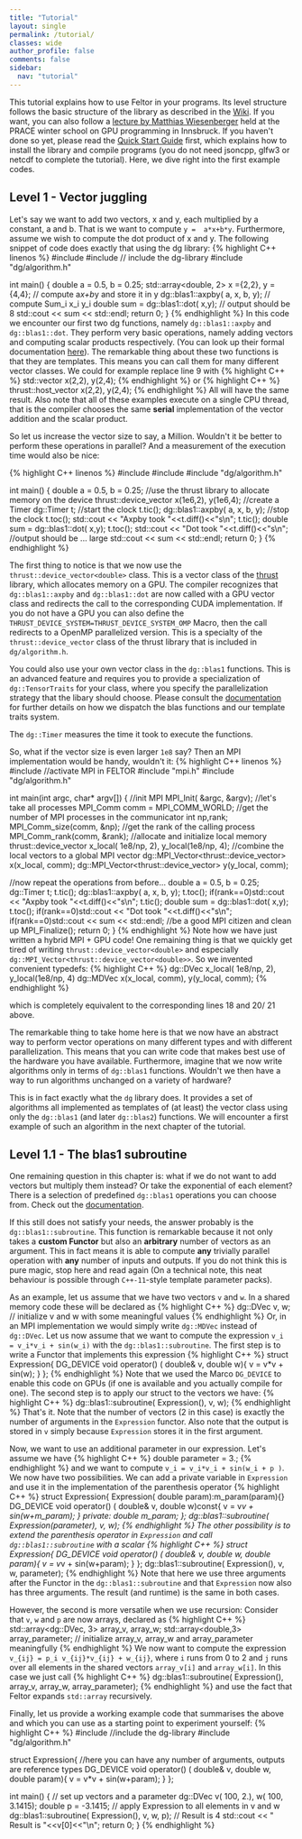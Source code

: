 ```yaml
---
title: "Tutorial"
layout: single
permalink: /tutorial/
classes: wide
author_profile: false
comments: false
sidebar:
  nav: "tutorial"
---
```


This tutorial explains how to use Feltor in your programs.
Its level structure follows the basic structure of the library as described in the
[Wiki](wiki.md). If you want, you can also follow a
[lecture by Matthias Wiesenberger](https://events.prace-ri.eu/event/989/sessions/3081/attachments/1199/2017/Wiesenberger_PRACE_high.mp4) held at the PRACE winter school on
GPU programming in Innsbruck.
If you haven't done so yet, please read the
[Quick Start Guide](https://github.com/feltor-dev/feltor) first, which
explains how to install the library and compile programs (you do not
need jsoncpp, glfw3 or netcdf to complete the tutorial).
Here, we dive right into the first example codes.

## Level 1 - Vector juggling

Let's say we want to add two vectors, x and y, each
multiplied by a constant, a and b. That is we want to compute
`y =  a*x+b*y`.
Furthermore, assume we wish to compute the dot product
of x and y. The following snippet of code does exactly that
using the dg library:
{% highlight C++ linenos %}
#include <iostream>
#include <array>
// include the dg-library
#include "dg/algorithm.h"

int main()
{
  double a = 0.5, b = 0.25;
  std::array<double, 2> x ={2,2}, y = {4,4};
  // compute a*x+b*y and store it in y
  dg::blas1::axpby( a, x, b, y);
  // compute Sum_i x_i y_i
  double sum = dg::blas1::dot( x,y);
  // output should be 8
  std::cout << sum << std::endl;
  return 0;
}
{% endhighlight %}
In this code we encounter our first two dg functions, namely `dg::blas1::axpby`
and `dg::blas1::dot`. They perform very basic operations, namely adding vectors
 and computing scalar products respectively. (You can look up their formal documentation [here](https://feltor-dev.github.io/doc/dg/html/group__blas1.html)).
The remarkable thing about these two functions is that they are templates.
This means you can call them for many different vector classes. We could
for example replace line 9 with
{% highlight C++ %}
std::vector<double> x(2,2), y(2,4);
{% endhighlight %}
or
{% highlight C++ %}
thrust::host_vector<double> x(2,2), y(2,4);
{% endhighlight %}
All will have the same result. Also note that all of these examples
execute on a single CPU thread, that is the compiler chooses the same
**serial** implementation of the vector addition and the scalar product.

So let us increase the vector size to say, a Million. Wouldn't it
be better to perform these operations in parallel? And a measurement
of the execution time would also be nice:

{% highlight C++ linenos %}
#include <iostream>
#include <array>
#include "dg/algorithm.h"

int main()
{
  double a = 0.5, b = 0.25;
  //use the thrust library to allocate memory on the device
  thrust::device_vector<double> x(1e6,2), y(1e6,4);
  //create a Timer
  dg::Timer t;
  //start the clock
  t.tic();
  dg::blas1::axpby( a, x, b, y);
  //stop the clock
  t.toc();
  std::cout << "Axpby took "<<t.diff()<<"s\n";
  t.tic();
  double sum = dg::blas1::dot( x,y);
  t.toc();
  std::cout << "Dot   took "<<t.diff()<<"s\n";
  //output should be ... large
  std::cout << sum << std::endl;
  return 0;
}
{% endhighlight %}

The first thing to notice is that we now use the
 `thrust::device_vector<double>` class. This is a vector class of
 the [thrust](https://thrust.github.io/) library, which allocates memory on a GPU.
 The compiler recognizes that `dg::blas1::axpby` and `dg::blas1::dot`
 are now called with a GPU vector class and redirects the call to the
 corresponding CUDA implementation. If you do not have a GPU you can also
 define the `THRUST_DEVICE_SYSTEM=THRUST_DEVICE_SYSTEM_OMP` Macro, then
 the call redirects to a OpenMP parallelized version. This is a
 specialty of the `thrust::device_vector` class of the thrust library
 that is included in `dg/algorithm.h`.

 You could also use your own
 vector class in the `dg::blas1` functions. This is an advanced feature
 and requires you to provide a specialization of `dg::TensorTraits`
 for your class, where you specify the parallelization strategy that
 the libary should choose. Please consult the [documentation](https://feltor-dev.github.io/doc/dg/html/index.html#dispatch) for further details on
how we dispatch the blas functions
and our template traits system.

  The `dg::Timer`
 measures the time it took to execute the functions.

 So, what if the vector size is even larger `1e8` say? Then an MPI implementation
 would be handy, wouldn't it:
{% highlight C++ linenos %}
#include <iostream>
//activate MPI in FELTOR
#include "mpi.h"
#include "dg/algorithm.h"

int main(int argc, char* argv[])
{
 //init MPI
 MPI_Init( &argc, &argv);
 //let's take all processes
 MPI_Comm comm = MPI_COMM_WORLD;
 //get the number of MPI processes in the communicator
 int np,rank;
 MPI_Comm_size(comm, &np);
 //get the rank of the calling process
 MPI_Comm_rank(comm, &rank);
 //allocate and initialize local memory
 thrust::device_vector<double> x_local( 1e8/np, 2), y_local(1e8/np, 4);
 //combine the local vectors to a global MPI vector
 dg::MPI_Vector<thrust::device_vector<double>> x(x_local, comm);
 dg::MPI_Vector<thrust::device_vector<double>> y(y_local, comm);

 //now repeat the operations from before...
 double a = 0.5, b = 0.25;
 dg::Timer t;
 t.tic();
 dg::blas1::axpby( a, x, b, y);
 t.toc();
 if(rank==0)std::cout << "Axpby took "<<t.diff()<<"s\n";
 t.tic();
 double sum = dg::blas1::dot( x,y);
 t.toc();
 if(rank==0)std::cout << "Dot   took "<<t.diff()<<"s\n";
 if(rank==0)std::cout << sum << std::endl;
 //be a good MPI citizen and clean up
 MPI_Finalize();
 return 0;
}
{% endhighlight %}
Note how we have just written a hybrid MPI + GPU code!
One remaining thing is that we quickly get tired
 of writing `thrust::device_vector<double>` and
especially `dg::MPI_Vector<thrust::device_vector<double>>`.
 So we invented convenient typedefs:
{% highlight C++ %}
dg::DVec x_local( 1e8/np, 2), y_local(1e8/np, 4)
dg::MDVec x(x_local, comm), y(y_local, comm);
{% endhighlight %}

 which is completely equivalent to the corresponding lines 18 and 20/ 21 above.

The remarkable thing to take home here is that we now have an abstract way
to perform vector operations on many different types and with
different parallelization. This means that you can write code that makes
best use of the hardware you have available. Furthermore, imagine that we now
write algorithms only in terms of `dg::blas1` functions. Wouldn't we then
have a way to run algorithms unchanged on a variety of hardware?

This is in fact exactly what the `dg` library does. It provides a set of
algorithms all implemented as templates of (at least) the vector class using
only the `dg::blas1` (and later `dg::blas2`) functions. We will encounter
a first example of such an algorithm in the next chapter of the tutorial.

## Level 1.1 - The blas1 subroutine

One remaining question in this chapter is: what if we do not want to add vectors
but multiply them instead? Or take the exponential of each element?
There is a selection of predefined `dg::blas1` operations
you can choose from. Check out the
[documentation](https://feltor-dev.github.io/doc/dg/html/group__blas1.html).

If this still does not satisfy your needs, the answer probably is
the `dg::blas1::subroutine`.
This function is remarkable because it not only takes a **custom Functor**
but also an **arbitrary** number of vectors as an argument.
This in fact means it is able to compute **any** trivially parallel
operation with **any** number of inputs and outputs.
If you do not think this is pure magic, stop here and read again
(On a technical note, this neat behaviour is possible through `C++-11`-style
template parameter packs).

 As an example, let us assume that we have two vectors `v` and `w`. In a shared
 memory code these will be declared as
{% highlight C++ %}
 dg::DVec v, w;
 // initialize v and w with some meaningful values
{% endhighlight %}
 Or, in an MPI implementation we would simply write `dg::MDVec` instead of `dg::DVec`.
 Let us now assume that we want to compute the expression `v_i  = v_i*v_i + sin(w_i)`
 with the `dg::blas1::subroutine`. The first step is to write a Functor that
 implements this expression
{% highlight C++ %}
 struct Expression{
    DG_DEVICE
    void operator() ( double& v, double w){
       v = v*v + sin(w);
    }
 };
{% endhighlight %}
 Note that we used the Marco `DG_DEVICE` to enable this code on GPUs (if one is available and you actually compile for one).
 The second step is to apply our struct to the vectors we have:
{% highlight C++ %}
 dg::blas1::subroutine( Expression(), v, w);
{% endhighlight %}
That's it. Note that the number of vectors (2 in this case) is exactly the number of arguments
in the `Expression` functor. Also note that the output is stored in `v` simply because
`Expression` stores it in the first argument.

 Now, we want to use an additional parameter in our expression. Let's assume we have
{% highlight C++ %}
 double parameter = 3.;
{% endhighlight %}
 and we want to compute `v_i = v_i*v_i + sin(w_i + p )`. We now have two
 possibilities. We can add a private variable in `Expression` and use it in the
 implementation of the parenthesis operator
{% highlight C++ %}
 struct Expression{
    Expression( double param):m_param(param){}
    DG_DEVICE
    void operator() ( double& v, double w)const{
        v = v*v + sin(w+m_param);
    }
    private:
    double m_param;
 };
 dg::blas1::subroutine( Expression(parameter), v, w);
{% endhighlight %}
 The other possibility is to extend the parenthesis operator in `Expression` and call `dg::blas1::subroutine` with a scalar
{% highlight C++ %}
 struct Expression{
    DG_DEVICE
    void operator() ( double& v, double w, double param){
        v = v*v + sin(w+param);
    }
 };
 dg::blas1::subroutine( Expression(), v, w, parameter);
{% endhighlight %}
Note that here we use three arguments after the Functor in the `dg::blas1::subroutine` and that `Expression`
now also has three arguments.
 The result (and runtime) is the same in both cases.

 However, the second is more versatile
 when we use recursion:
 Consider that `v`, `w` and `p` are now arrays, declared as
{% highlight C++ %}
 std::array<dg::DVec, 3> array_v, array_w;
 std::array<double,3> array_parameter;
 // initialize array_v, array_w and array_parameter meaningfully
{% endhighlight %}
 We now want to compute the expression `v_{ij} = p_i v_{ij}*v_{ij} + w_{ij}`,
 where `i` runs from 0 to 2 and `j` runs over all elements in the shared vectors
 `array_v[i]` and `array_w[i]`.
 In this case we just call
{% highlight C++ %}
 dg::blas1::subroutine( Expression(), array_v, array_w, array_parameter);
{% endhighlight %}
 and use the fact that Feltor expands `std::array` recursively.


Finally, let us provide a working example code that summarises the above and
which you can use as a starting point to experiment yourself:
{% highlight C++ %}
#include <iostream>
//include the dg-library
#include "dg/algorithm.h"

struct Expression{
    //here you can have any number of arguments, outputs are reference types
    DG_DEVICE
    void operator() ( double& v, double w, double param){
        v = v*v + sin(w+param);
    }
};

int main()
{
    // set up vectors and a parameter
    dg::DVec v( 100, 2.), w( 100, 3.1415);
    double p = -3.1415;
    // apply Expression to all elements in v and w
    dg::blas1::subroutine( Expression(), v, w, p);
    // Result is 4
    std::cout << " Result is "<<v[0]<<"\n";
    return 0;
}
{% endhighlight %}
